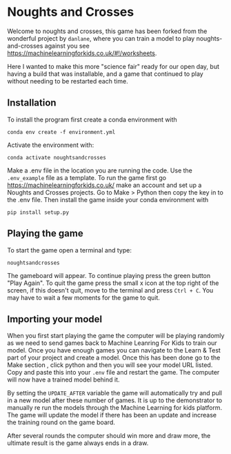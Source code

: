 # Noughts and Crosses

Welcome to noughts and crosses, this game has been forked from the wonderful project by `danlane`, where you can train a model to play noughts-and-crosses against you see https://machinelearningforkids.co.uk/#!/worksheets.

Here I wanted to make this more "science fair" ready for our open day, but having a build that was installable, and a game that continued to play without needing to be restarted each time. 

## Installation
To install the program first create a conda environment with 
```
conda env create -f environment.yml
```
Activate the environment with:
```
conda activate noughtsandcrosses
```
Make a .env file in the location you are running the code. Use the `.env_example` file as a template. To run the game first go  https://machinelearningforkids.co.uk/ make an account and set up a Noughts and Crosses projects. Go to Make > Python then copy the key in to the .env file. 
Then install the game inside your conda environment with
```
pip install setup.py
```
## Playing the game

To start the game open a terminal and type:
```
noughtsandcrosses
```
The gameboard will appear. 
To continue playing press the green button "Play Again". To quit the game press the small x icon at the top right of the screen, if this doesn't quit, move to the terminal and press `Ctrl + C`. You may have to wait a few moments for the game to quit. 

## Importing your model

When you first start playing the game the computer will be playing randomly as we need to send games back to Machine Leanring For Kids to train our model. Once you have enough games you can navigate to the Learn & Test part of your project and create a model. Once this has been done go to the Make section , click python and then you will see your model URL listed. Copy and paste this into your `.env` file and restart the game. The computer will now have a trained model behind it. 

By setting the `UPDATE_AFTER` variable the game will automatically try and pull in a new model after these number of games. It is up to the demonstrator to manually re run the models through the Machine Learning for kids platform. The game will update the model if there has been an update and increase the training round on the game board. 

After several rounds the computer should win more and draw more, the ultimate result is the game always ends in a draw. 

